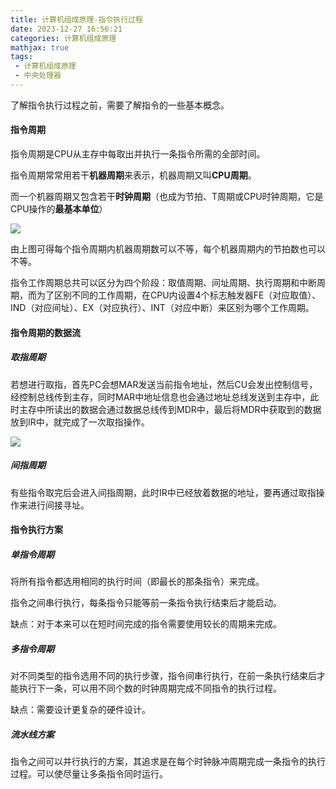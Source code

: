```yaml
---
title: 计算机组成原理-指令执行过程
date: 2023-12-27 16:56:21
categories: 计算机组成原理
mathjax: true
tags:
 - 计算机组成原理
 - 中央处理器
---
```


<meta name="referrer" content="no-referrer"/>

了解指令执行过程之前，需要了解指令的一些基本概念。



#### 指令周期

指令周期是CPU从主存中每取出并执行一条指令所需的全部时间。

指令周期常常用若干**机器周期**来表示，机器周期又叫**CPU周期**。

而一个机器周期又包含若干**时钟周期**（也成为节拍、T周期或CPU时钟周期，它是CPU操作的**最基本单位**）

![](https://img-blog.csdnimg.cn/direct/13609ceb2afc47e0b0c92a72cee39763.png)

由上图可得每个指令周期内机器周期数可以不等，每个机器周期内的节拍数也可以不等。

指令工作周期总共可以区分为四个阶段：取值周期、间址周期、执行周期和中断周期，而为了区别不同的工作周期，在CPU内设置4个标志触发器FE（对应取值）、IND（对应间址）、EX（对应执行）、INT（对应中断）来区别为哪个工作周期。



#### 指令周期的数据流



##### 取指周期

若想进行取指，首先PC会想MAR发送当前指令地址，然后CU会发出控制信号，经控制总线传到主存，同时MAR中地址信息也会通过地址总线发送到主存中，此时主存中所读出的数据会通过数据总线传到MDR中，最后将MDR中获取到的数据放到IR中，就完成了一次取指操作。

![](https://img-blog.csdnimg.cn/direct/220441749bc645ac8a54c98ebfa70b42.png)



##### 间指周期

有些指令取完后会进入间指周期，此时IR中已经放着数据的地址，要再通过取指操作来进行间接寻址。



#### 指令执行方案



##### 单指令周期

将所有指令都选用相同的执行时间（即最长的那条指令）来完成。

指令之间串行执行，每条指令只能等前一条指令执行结束后才能启动。

缺点：对于本来可以在短时间完成的指令需要使用较长的周期来完成。



##### 多指令周期

对不同类型的指令选用不同的执行步骤，指令间串行执行，在前一条执行结束后才能执行下一条，可以用不同个数的时钟周期完成不同指令的执行过程。

缺点：需要设计更复杂的硬件设计。



##### 流水线方案

指令之间可以并行执行的方案，其追求是在每个时钟脉冲周期完成一条指令的执行过程。可以使尽量让多条指令同时运行。
